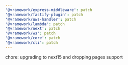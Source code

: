 ```yaml
---
'@vramework/express-middleware': patch
'@vramework/fastify-plugin': patch
'@vramework/uws-handler': patch
'@vramework/lambda': patch
'@vramework/next': patch
'@vramework/ws': patch
'@vramework/core': patch
'@vramework/cli': patch
---
```


chore: upgrading to next15 and dropping pages support
